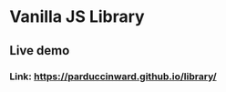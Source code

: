 # Vanilla JS Library

## Live demo

### Link: <a href="https://parduccinward.github.io/library/">https://parduccinward.github.io/library/</a>
